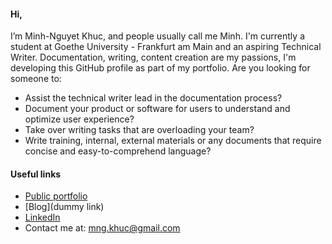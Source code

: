 #### Hi,

I’m Minh-Nguyet Khuc, and people usually call me Minh.
I'm currently a student at Goethe University - Frankfurt am Main and an aspiring Technical Writer. 
Documentation, writing, content creation are my passions, I'm developing this GitHub profile as part of my portfolio. Are you looking for someone to:
- Assist the technical writer lead in the documentation process?
- Document your product or software for users to understand and optimize user experience?
- Take over writing tasks that are overloading your team?
- Write training, internal, external materials or any documents that require concise and easy-to-comprehend language?

#### Useful links
- [Public portfolio](https://github.com/nguyetkhuc/Technical-Writing)
- [Blog](dummy link)
- [LinkedIn](https://www.linkedin.com/in/minh-nguyet-khuc-a1a881205/)
- Contact me at: [mng.khuc@gmail.com](mailto:mng.khuc@gmail.com)
<!---
nguyetkhuc/nguyetkhuc is a ✨ special ✨ repository because its `README.md` (this file) appears on your GitHub profile.
You can click the Preview link to take a look at your changes.
--->
